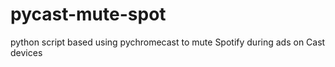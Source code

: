 # pycast-mute-spot
python script based using pychromecast to mute Spotify during ads on Cast devices
